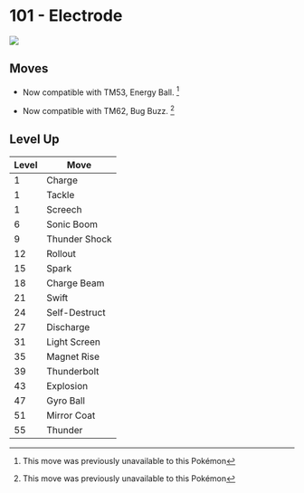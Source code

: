 # 101 - Electrode
![][101]

## Moves

 - Now compatible with TM53, Energy Ball. [^1]

 - Now compatible with TM62, Bug Buzz. [^1]

## Level Up

Level | Move
---   | ---
  1   | Charge
  1   | Tackle
  1   | Screech
  6   | Sonic Boom
  9   | Thunder Shock
 12   | Rollout
 15   | Spark
 18   | Charge Beam
 21   | Swift
 24   | Self-Destruct
 27   | Discharge
 31   | Light Screen
 35   | Magnet Rise
 39   | Thunderbolt
 43   | Explosion
 47   | Gyro Ball
 51   | Mirror Coat
 55   | Thunder




[^1]: This move was previously unavailable to this Pokémon

[101]: ../img/pokemon/101.png
